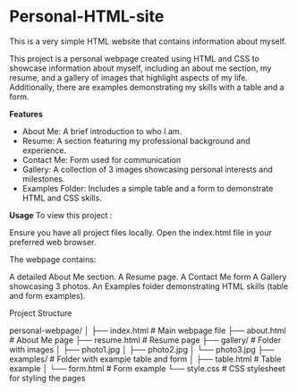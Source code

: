 # Personal-HTML-site
This is a very simple HTML website that contains information about myself.

This project is a personal webpage created using HTML and CSS to showcase information about myself, including an about me section, my resume, and a gallery of images that highlight aspects of my life. Additionally, there are examples demonstrating my skills with a table and a form.

__Features__
* About Me: A brief introduction to who I am.
* Resume: A section featuring my professional background and experience.
* Contact Me: Form used for communication
* Gallery: A collection of 3 images showcasing personal interests and milestones.
* Examples Folder: Includes a simple table and a form to demonstrate HTML and CSS skills.

__Usage__
To view this project :

Ensure you have all project files locally.
Open the index.html file in your preferred web browser.

The webpage contains:

A detailed About Me section.
A Resume page.
A Contact Me form
A Gallery showcasing 3 photos.
An Examples folder demonstrating HTML skills (table and form examples).

Project Structure

personal-webpage/
│
├── index.html        # Main webpage file
├── about.html        # About Me page
├── resume.html       # Resume page
├── gallery/          # Folder with images
│   ├── photo1.jpg
│   ├── photo2.jpg
│   └── photo3.jpg
├── examples/         # Folder with example table and form
│   ├── table.html    # Table example
│   └── form.html     # Form example
└── style.css         # CSS stylesheet for styling the pages

